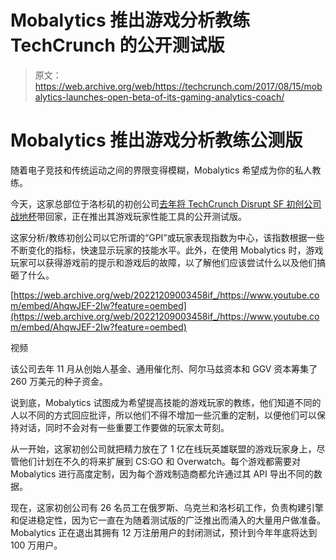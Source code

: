 # Mobalytics 推出游戏分析教练 TechCrunch 的公开测试版

> 原文：<https://web.archive.org/web/https://techcrunch.com/2017/08/15/mobalytics-launches-open-beta-of-its-gaming-analytics-coach/>

# Mobalytics 推出游戏分析教练公测版

随着电子竞技和传统运动之间的界限变得模糊，Mobalytics 希望成为你的私人教练。

今天，这家总部位于洛杉矶的初创公司[去年将 TechCrunch Disrupt SF 初创公司战地杯](https://web.archive.org/web/20221209003458/https://beta.techcrunch.com/2016/09/14/mobalytics-wins-startup-battlefield-disrupt-sf-2016/)带回家，正在推出其游戏玩家性能工具的公开测试版。

这家分析/教练初创公司以它所谓的“GPI”或玩家表现指数为中心，该指数根据一些不断变化的指标，快速显示玩家的技能水平。此外，在使用 Mobalytics 时，游戏玩家可以获得游戏前的提示和游戏后的故障，以了解他们应该尝试什么以及他们搞砸了什么。

[https://web.archive.org/web/20221209003458if_/https://www.youtube.com/embed/AhqwJEF-2Iw?feature=oembed](https://web.archive.org/web/20221209003458if_/https://www.youtube.com/embed/AhqwJEF-2Iw?feature=oembed)

视频

该公司去年 11 月从创始人基金、通用催化剂、阿尔马兹资本和 GGV 资本筹集了 260 万美元的种子资金。

说到底，Mobalytics 试图成为希望提高技能的游戏玩家的教练，他们知道不同的人以不同的方式回应批评，所以他们不得不增加一些沉重的定制，以便他们可以保持对话，同时不会对有一些重要工作要做的玩家太苛刻。

从一开始，这家初创公司就把精力放在了 1 亿在线玩英雄联盟的游戏玩家身上，尽管他们计划在不久的将来扩展到 CS:GO 和 Overwatch。每个游戏都需要对 Mobalytics 进行高度定制，因为每个游戏制造商都允许通过其 API 导出不同的数据。

现在，这家初创公司有 26 名员工在俄罗斯、乌克兰和洛杉矶工作，负责构建引擎和促进稳定性，因为它一直在为随着测试版的广泛推出而涌入的大量用户做准备。Mobalytics 正在退出其拥有 12 万注册用户的封闭测试，预计到今年年底将达到 100 万用户。